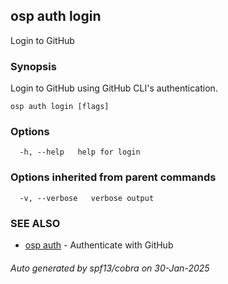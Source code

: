 ## osp auth login

Login to GitHub

### Synopsis

Login to GitHub using GitHub CLI's authentication.

```
osp auth login [flags]
```

### Options

```
  -h, --help   help for login
```

### Options inherited from parent commands

```
  -v, --verbose   verbose output
```

### SEE ALSO

* [osp auth](osp_auth.md)	 - Authenticate with GitHub

###### Auto generated by spf13/cobra on 30-Jan-2025
